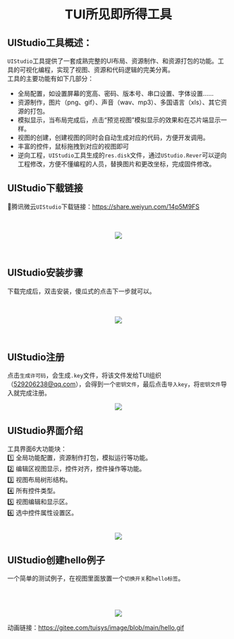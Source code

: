 <h1 align="center"> TUI所见即所得工具 </h1>

## UIStudio工具概述：
`UIStudio`工具提供了一套成熟完整的UI布局、资源制作、和资源打包的功能。工具的可视化编程，实现了视图、资源和代码逻辑的完美分离。<br>
工具的主要功能有如下几部分：<br>
* 全局配置，如设置屏幕的宽高、密码、版本号、串口设置、字体设置......
* 资源制作，图片（png、gif）、声音（wav、mp3）、多国语言（xls）、其它资源的打包。
* 模拟显示，当布局完成后，点击“预览视图”模拟显示的效果和在芯片端显示一样。
* 视图的创建，创建视图的同时会自动生成对应的代码，方便开发调用。
* 丰富的控件，鼠标拖拽到对应的视图即可
* 逆向工程，`UIStudio`工具生成的`res.disk`文件，通过`UStudio.Rever`可以逆向工程修改，方便不懂编程的人员，替换图片和更改坐标，完成固件修改。

## UIStudio下载链接
🔨腾讯微云`UIStudio`下载链接：https://share.weiyun.com/14p5M9FS
<br>
<br>
<br>
<p align="center">
<img src="https://s1.imagehub.cc/images/2022/06/16/download.png">
</p>
<br>

## UIStudio安装步骤
下载完成后，双击安装，傻瓜式的点击下一步就可以。
<br>
<br>
<br>
<p align="center">
<img src="https://s1.imagehub.cc/images/2022/06/16/install.png">
</p>
<br>

## UIStudio注册
点击`生成许可码`，会生成`.key`文件，将该文件发给TUI组织（529206238@qq.com），会得到一个`密钥文件`，最后点击`导入key`，将`密钥文件`导入就完成注册。
<br>
<p align="center">
<img src="https://s1.imagehub.cc/images/2022/06/16/license.png">
</p>

## UIStudio界面介绍
工具界面6大功能块：<br>
1️⃣ 全局功能配置，资源制作打包，模拟运行等功能。<br>
2️⃣ 编辑区视图显示，控件对齐，控件操作等功能。<br>
3️⃣ 视图布局树形结构。<br>
4️⃣ 所有控件类型。<br>
5️⃣ 视图编辑和显示区。<br>
6️⃣ 选中控件属性设置区。<br>
<br>
<p align="center">
<img src="https://s1.imagehub.cc/images/2022/06/16/main_view.png">
</p>

## UIStudio创建hello例子
一个简单的测试例子，在视图里面放置一个`切换开关`和`hello标签`。<br>

<br>
<br>
<p align="center">
<img src="https://s1.imagehub.cc/images/2022/06/16/hello.gif">
</p>

动画链接：https://gitee.com/tuisys/image/blob/main/hello.gif


